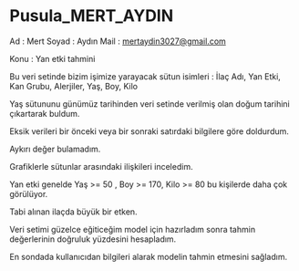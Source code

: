 # Pusula_MERT_AYDIN


Ad : Mert 
Soyad : Aydın
Mail : mertaydin3027@gmail.com

Konu :  Yan etki tahmini

Bu veri setinde bizim işimize yarayacak sütun isimleri : İlaç Adı, Yan Etki, Kan Grubu, Alerjiler, Yaş, Boy, Kilo

Yaş sütununu günümüz tarihinden veri setinde verilmiş olan doğum tarihini çıkartarak buldum.

Eksik verileri bir önceki veya bir sonraki satırdaki bilgilere göre doldurdum. 

Aykırı değer bulamadım. 

Grafiklerle sütunlar arasındaki ilişkileri inceledim.

Yan etki genelde Yaş >= 50 , Boy >= 170, Kilo >= 80 bu kişilerde daha çok görülüyor.

Tabi alınan ilaçda büyük bir etken.

Veri setimi güzelce eğiticeğim model için hazırladım sonra tahmin değerlerinin doğruluk yüzdesini hesapladım.

En sondada kullanıcıdan bilgileri alarak modelin tahmin etmesini sağladım.

